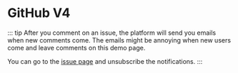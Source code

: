# GitHub V4

::: tip
After you comment on an issue, the platform will send you emails when new comments come. The emails might be annoying when new users come and leave comments on this demo page.

You can go to the [issue page](https://github.com/meteorlxy/vssue/issues/1) and unsubscribe the notifications.
:::

<VssueDemo platform="github-v4" />
